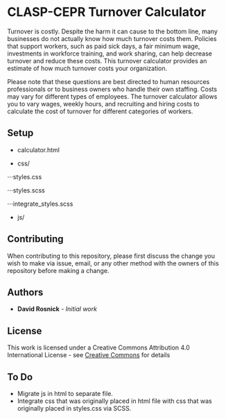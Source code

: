# CLASP-CEPR Turnover Calculator

Turnover is costly. Despite the harm it can cause to the bottom line, many businesses do not actually know how much turnover costs them. Policies that support workers, such as paid sick days, a fair minimum 
wage, investments in workforce training, and work sharing, can help decrease turnover and reduce these costs. This turnover calculator provides an estimate of how much turnover costs your organization.

Please note that these questions are best directed to human resources professionals or to business owners who handle their own staffing. Costs may vary for different types of employees. The turnover calculator allows you to vary wages, weekly hours, and recruiting and hiring costs to calculate the cost of turnover for different categories of workers.

## Setup

- calculator.html

- css/

⋅⋅⋅styles.css

⋅⋅⋅styles.scss

⋅⋅⋅integrate_styles.scss

- js/


## Contributing

When contributing to this repository, please first discuss the change you wish to make via issue, email, or any other method with the owners of this repository before making a change.

## Authors

* **David Rosnick** - *Initial work*

## License

This work is licensed under a Creative Commons Attribution 4.0 International License  - see [Creative Commons](https://creativecommons.org/licenses/by/4.0/) for details

## To Do

* Migrate js in html to separate file.
* Integrate css that was originally placed in html file with css that was originally placed in styles.css via SCSS.
